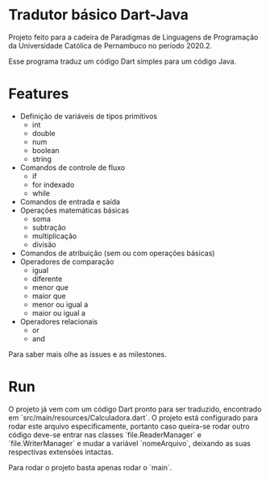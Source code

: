 # Tradutor básico Dart-Java

<p>
Projeto feito para a cadeira de Paradigmas de Linguagens de Programação da Universidade Católica de Pernambuco no período 2020.2.
</p>

<p>
Esse programa traduz um código Dart simples para um código Java. 
</p>

# Features

- Definição de variáveis de tipos primitivos 
    - int
    - double
    - num
    - boolean
    - string
- Comandos de controle de fluxo
    - if
    - for indexado
    - while
- Comandos de entrada e saída
- Operações matemáticas básicas
    - soma
    - subtração
    - multiplicação
    - divisão
- Comandos de atribuição (sem ou com operações básicas)
- Operadores de comparação
    - igual
    - diferente
    - menor que
    - maior que
    - menor ou igual a
    - maior ou igual a
- Operadores relacionais
    - or
    - and

<p>Para saber mais olhe as issues e as milestones.</p>


# Run

<p>O projeto já vem com um código Dart pronto para ser traduzido, encontrado em `src/main/resources/Calculadora.dart`. O projeto está configurado para rodar este arquivo especificamente, portanto caso queira-se rodar outro código deve-se entrar nas classes `file.ReaderManager` e `file.WriterManager` e mudar a variável `nomeArquivo`, deixando as suas respectivas extensões intactas.</p>

<p>Para rodar o projeto basta apenas rodar o `main`.</p>
